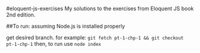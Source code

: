 #eloquent-js-exercises
My solutions to the exercises from Eloquent JS book 2nd edition.

##To run:
assuming Node.js is installed properly

get desired branch. for example:
`git fetch pt-1-chp-1 && git checkout pt-1-chp-1`
then, to run use 
`node index`
